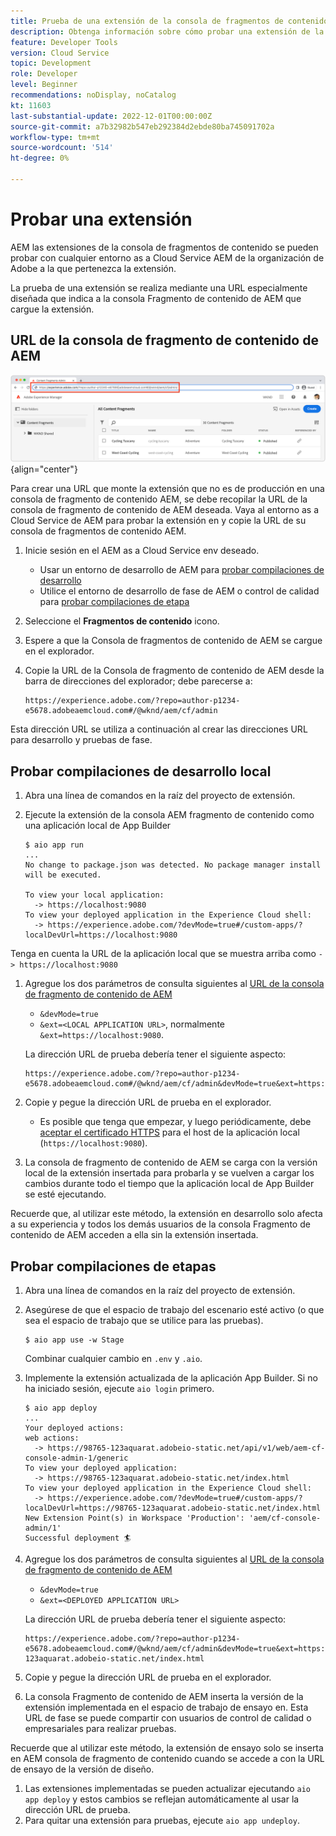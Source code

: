 ```yaml
---
title: Prueba de una extensión de la consola de fragmentos de contenido de AEM
description: Obtenga información sobre cómo probar una extensión de la consola de fragmentos de contenido AEM antes de implementarla en producción.
feature: Developer Tools
version: Cloud Service
topic: Development
role: Developer
level: Beginner
recommendations: noDisplay, noCatalog
kt: 11603
last-substantial-update: 2022-12-01T00:00:00Z
source-git-commit: a7b32982b547eb292384d2ebde80ba745091702a
workflow-type: tm+mt
source-wordcount: '514'
ht-degree: 0%

---
```



# Probar una extensión

AEM las extensiones de la consola de fragmentos de contenido se pueden probar con cualquier entorno as a Cloud Service AEM de la organización de Adobe a la que pertenezca la extensión.

La prueba de una extensión se realiza mediante una URL especialmente diseñada que indica a la consola Fragmento de contenido de AEM que cargue la extensión.

## URL de la consola de fragmento de contenido de AEM

![URL de la consola de fragmento de contenido de AEM](./assets/test/content-fragment-console-url.png){align="center"}

Para crear una URL que monte la extensión que no es de producción en una consola de fragmento de contenido AEM, se debe recopilar la URL de la consola de fragmento de contenido de AEM deseada. Vaya al entorno as a Cloud Service de AEM para probar la extensión en y copie la URL de su consola de fragmentos de contenido AEM.

1. Inicie sesión en el AEM as a Cloud Service env deseado.

   + Usar un entorno de desarrollo de AEM para [probar compilaciones de desarrollo](#testing-development-builds)
   + Utilice el entorno de desarrollo de fase de AEM o control de calidad para [probar compilaciones de etapa](#testing-stage-builds)

1. Seleccione el __Fragmentos de contenido__ icono.
1. Espere a que la Consola de fragmentos de contenido de AEM se cargue en el explorador.
1. Copie la URL de la Consola de fragmento de contenido de AEM desde la barra de direcciones del explorador; debe parecerse a:

   ```
   https://experience.adobe.com/?repo=author-p1234-e5678.adobeaemcloud.com#/@wknd/aem/cf/admin
   ```

Esta dirección URL se utiliza a continuación al crear las direcciones URL para desarrollo y pruebas de fase.

## Probar compilaciones de desarrollo local

1. Abra una línea de comandos en la raíz del proyecto de extensión.
1. Ejecute la extensión de la consola AEM fragmento de contenido como una aplicación local de App Builder

   ```shell
   $ aio app run
   ...
   No change to package.json was detected. No package manager install will be executed.
   
   To view your local application:
     -> https://localhost:9080
   To view your deployed application in the Experience Cloud shell:
     -> https://experience.adobe.com/?devMode=true#/custom-apps/?localDevUrl=https://localhost:9080
   ```

Tenga en cuenta la URL de la aplicación local que se muestra arriba como `-> https://localhost:9080`

1. Agregue los dos parámetros de consulta siguientes al [URL de la consola de fragmento de contenido de AEM](#aem-content-fragment-console-url)
   + `&devMode=true`
   + `&ext=<LOCAL APPLICATION URL>`, normalmente `&ext=https://localhost:9080`.

   La dirección URL de prueba debería tener el siguiente aspecto:

   ```
   https://experience.adobe.com/?repo=author-p1234-e5678.adobeaemcloud.com#/@wknd/aem/cf/admin&devMode=true&ext=https://localhost:9080
   ```

1. Copie y pegue la dirección URL de prueba en el explorador.

   + Es posible que tenga que empezar, y luego periódicamente, debe [aceptar el certificado HTTPS](https://developer.adobe.com/uix/docs/services/aem-cf-console-admin/extension-development/#accepting-the-certificate-first-time-users) para el host de la aplicación local (`https://localhost:9080`).

1. La consola de fragmento de contenido de AEM se carga con la versión local de la extensión insertada para probarla y se vuelven a cargar los cambios durante todo el tiempo que la aplicación local de App Builder se esté ejecutando.

Recuerde que, al utilizar este método, la extensión en desarrollo solo afecta a su experiencia y todos los demás usuarios de la consola Fragmento de contenido de AEM acceden a ella sin la extensión insertada.

## Probar compilaciones de etapas

1. Abra una línea de comandos en la raíz del proyecto de extensión.
1. Asegúrese de que el espacio de trabajo del escenario esté activo (o que sea el espacio de trabajo que se utilice para las pruebas).

   ```shell
   $ aio app use -w Stage
   ```
   Combinar cualquier cambio en `.env` y `.aio`.
1. Implemente la extensión actualizada de la aplicación App Builder. Si no ha iniciado sesión, ejecute `aio login` primero.

   ```shell
   $ aio app deploy
   ...
   Your deployed actions:
   web actions:
     -> https://98765-123aquarat.adobeio-static.net/api/v1/web/aem-cf-console-admin-1/generic 
   To view your deployed application:
     -> https://98765-123aquarat.adobeio-static.net/index.html
   To view your deployed application in the Experience Cloud shell:
     -> https://experience.adobe.com/?devMode=true#/custom-apps/?localDevUrl=https://98765-123aquarat.adobeio-static.net/index.html
   New Extension Point(s) in Workspace 'Production': 'aem/cf-console-admin/1'
   Successful deployment 🏄
   ```

1. Agregue los dos parámetros de consulta siguientes al [URL de la consola de fragmento de contenido de AEM](#aem-content-fragment-console-url)
   + `&devMode=true`
   + `&ext=<DEPLOYED APPLICATION URL>`

   La dirección URL de prueba debería tener el siguiente aspecto:

   ```
   https://experience.adobe.com/?repo=author-p1234-e5678.adobeaemcloud.com#/@wknd/aem/cf/admin&devMode=true&ext=https://98765-123aquarat.adobeio-static.net/index.html
   ```

1. Copie y pegue la dirección URL de prueba en el explorador.
1. La consola Fragmento de contenido de AEM inserta la versión de la extensión implementada en el espacio de trabajo de ensayo en. Esta URL de fase se puede compartir con usuarios de control de calidad o empresariales para realizar pruebas.

Recuerde que al utilizar este método, la extensión de ensayo solo se inserta en AEM consola de fragmento de contenido cuando se accede a con la URL de ensayo de la versión de diseño.

1. Las extensiones implementadas se pueden actualizar ejecutando `aio app deploy` y estos cambios se reflejan automáticamente al usar la dirección URL de prueba.
1. Para quitar una extensión para pruebas, ejecute `aio app undeploy`.



